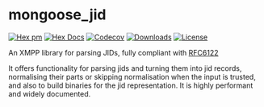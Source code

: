 # mongoose_jid

[![Hex pm](http://img.shields.io/hexpm/v/mongoose_jid.svg?style=flat)](https://hex.pm/packages/mongoose_jid)
[![Hex Docs](https://img.shields.io/badge/hex-docs-lightgreen.svg)](https://hexdocs.pm/mongoose_jid/)
[![Codecov](https://codecov.io/gh/esl/mongoose_jid/branch/master/graph/badge.svg)](https://codecov.io/gh/esl/mongoose_jid)
[![Downloads](https://img.shields.io/hexpm/dt/mongoose_jid.svg)](https://hex.pm/packages/mongoose_jid)
[![License](https://img.shields.io/hexpm/l/mongoose_jid.svg)](https://github.com/esl/mongoose_jid/blob/master/LICENSE)

An XMPP library for parsing JIDs, fully compliant with [RFC6122](https://datatracker.ietf.org/doc/html/rfc6122)

It offers functionality for parsing jids and turning them into jid records, normalising their parts or skipping normalisation when the input is trusted, and also to build binaries for the jid representation. It is highly performant and widely documented.
